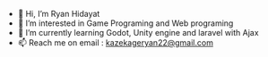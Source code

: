 - 👋 Hi, I’m Ryan Hidayat
- 👀 I’m interested in Game Programing and Web programing
- 🌱 I’m currently learning Godot, Unity engine and laravel with Ajax 
- 📫 Reach me on email : kazekageryan22@gmail.com 

<!---
codename-12/codename-12 is a ✨ special ✨ repository because its `README.md` (this file) appears on your GitHub profile.
You can click the Preview link to take a look at your changes.
--->
